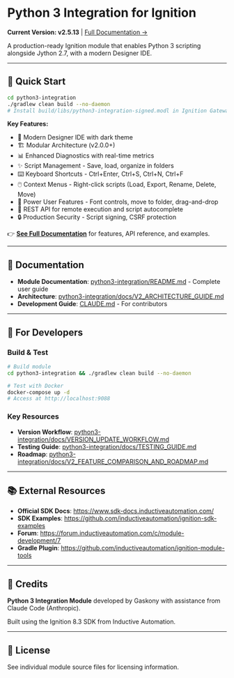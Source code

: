 # Python 3 Integration for Ignition

**Current Version: v2.5.13** | [Full Documentation →](python3-integration/README.md)

A production-ready Ignition module that enables Python 3 scripting alongside Jython 2.7, with a modern Designer IDE.

---

## 🚀 Quick Start

```bash
cd python3-integration
./gradlew clean build --no-daemon
# Install build/libs/python3-integration-signed.modl in Ignition Gateway
```

**Key Features:**
- 🎨 Modern Designer IDE with dark theme
- 🏗️ Modular Architecture (v2.0.0+)
- 📊 Enhanced Diagnostics with real-time metrics
- ✨ Script Management - Save, load, organize in folders
- ⌨️ Keyboard Shortcuts - Ctrl+Enter, Ctrl+S, Ctrl+N, Ctrl+F
- 🖱️ Context Menus - Right-click scripts (Load, Export, Rename, Delete, Move)
- 🎯 Power User Features - Font controls, move to folder, drag-and-drop
- 🔄 REST API for remote execution and script autocomplete
- 🔒 Production Security - Script signing, CSRF protection

👉 **[See Full Documentation](python3-integration/README.md)** for features, API reference, and examples.

---

## 📖 Documentation

- **Module Documentation**: [python3-integration/README.md](python3-integration/README.md) - Complete user guide
- **Architecture**: [python3-integration/docs/V2_ARCHITECTURE_GUIDE.md](python3-integration/docs/V2_ARCHITECTURE_GUIDE.md)
- **Development Guide**: [CLAUDE.md](CLAUDE.md) - For contributors

---

## 🔧 For Developers

### Build & Test
```bash
# Build module
cd python3-integration && ./gradlew clean build --no-daemon

# Test with Docker
docker-compose up -d
# Access at http://localhost:9088
```

### Key Resources
- **Version Workflow**: [python3-integration/docs/VERSION_UPDATE_WORKFLOW.md](python3-integration/docs/VERSION_UPDATE_WORKFLOW.md)
- **Testing Guide**: [python3-integration/docs/TESTING_GUIDE.md](python3-integration/docs/TESTING_GUIDE.md)
- **Roadmap**: [python3-integration/docs/V2_FEATURE_COMPARISON_AND_ROADMAP.md](python3-integration/docs/V2_FEATURE_COMPARISON_AND_ROADMAP.md)

---

## 📚 External Resources

- **Official SDK Docs**: https://www.sdk-docs.inductiveautomation.com/
- **SDK Examples**: https://github.com/inductiveautomation/ignition-sdk-examples
- **Forum**: https://forum.inductiveautomation.com/c/module-development/7
- **Gradle Plugin**: https://github.com/inductiveautomation/ignition-module-tools

---

## 📜 Credits

**Python 3 Integration Module** developed by Gaskony with assistance from Claude Code (Anthropic).

Built using the Ignition 8.3 SDK from Inductive Automation.

---

## 📄 License

See individual module source files for licensing information.
